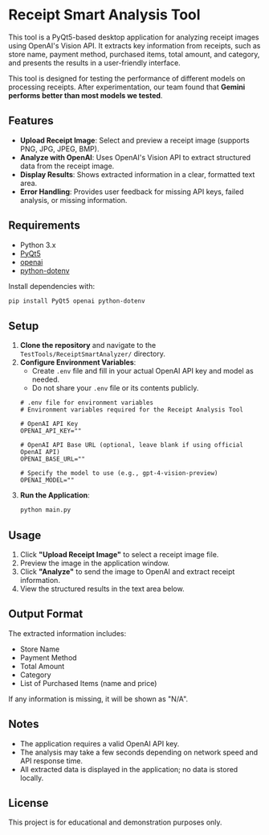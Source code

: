# Receipt Smart Analysis Tool

This tool is a PyQt5-based desktop application for analyzing receipt images using OpenAI's Vision API. It extracts key information from receipts, such as store name, payment method, purchased items, total amount, and category, and presents the results in a user-friendly interface.

This tool is designed for testing the performance of different models on processing receipts. After experimentation, our team found that **Gemini performs better than most models we tested**.

## Features
- **Upload Receipt Image**: Select and preview a receipt image (supports PNG, JPG, JPEG, BMP).
- **Analyze with OpenAI**: Uses OpenAI's Vision API to extract structured data from the receipt image.
- **Display Results**: Shows extracted information in a clear, formatted text area.
- **Error Handling**: Provides user feedback for missing API keys, failed analysis, or missing information.

## Requirements
- Python 3.x
- [PyQt5](https://pypi.org/project/PyQt5/)
- [openai](https://pypi.org/project/openai/)
- [python-dotenv](https://pypi.org/project/python-dotenv/)

Install dependencies with:
```bash
pip install PyQt5 openai python-dotenv
```

## Setup
1. **Clone the repository** and navigate to the `TestTools/ReceiptSmartAnalyzer/` directory.
2. **Configure Environment Variables**:
   - Create `.env` file and fill in your actual OpenAI API key and model as needed.
   - Do not share your `.env` file or its contents publicly.
    ```     
    # .env file for environment variables
    # Environment variables required for the Receipt Analysis Tool

    # OpenAI API Key
    OPENAI_API_KEY=""

    # OpenAI API Base URL (optional, leave blank if using official OpenAI API)
    OPENAI_BASE_URL=""

    # Specify the model to use (e.g., gpt-4-vision-preview)
    OPENAI_MODEL=""
     ```
3. **Run the Application**:
   ```bash
   python main.py
   ```

## Usage
1. Click **"Upload Receipt Image"** to select a receipt image file.
2. Preview the image in the application window.
3. Click **"Analyze"** to send the image to OpenAI and extract receipt information.
4. View the structured results in the text area below.

## Output Format
The extracted information includes:
- Store Name
- Payment Method
- Total Amount
- Category
- List of Purchased Items (name and price)

If any information is missing, it will be shown as "N/A".

## Notes
- The application requires a valid OpenAI API key.
- The analysis may take a few seconds depending on network speed and API response time.
- All extracted data is displayed in the application; no data is stored locally.

## License
This project is for educational and demonstration purposes only.
